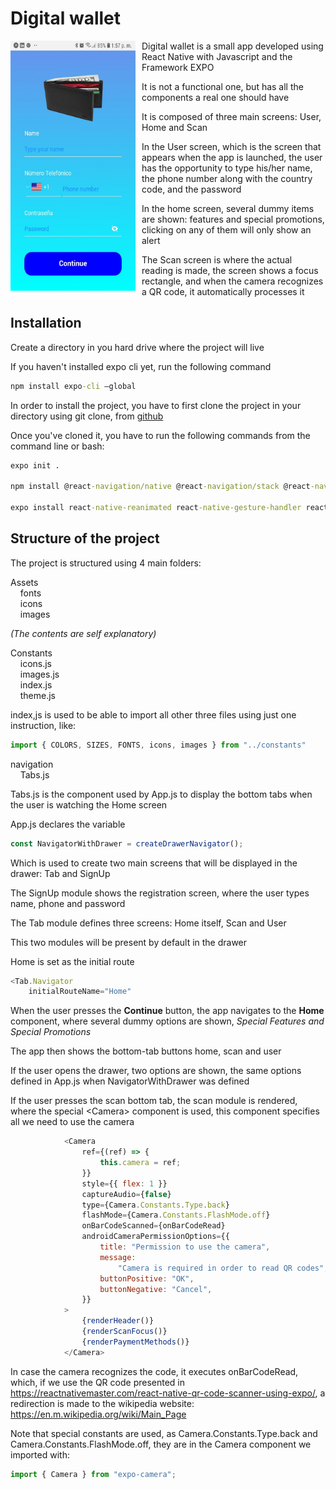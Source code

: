 # Digital wallet

<img src="./assets/images/wallet.jpeg"
     alt="Markdown Monster icon"
     style="float: left; margin-right: 10px; width: 200px; height: 400px" />

Digital wallet is a small app developed using React Native with Javascript and the Framework EXPO

It is not a functional one, but has all the components a real one should have

It is composed of three main screens: User, Home and Scan

In the User screen, which is the screen that appears when the app is launched, the user has the opportunity to type his/her name, the phone number along with the country code, and the password

In the home screen, several dummy items are shown: features and special promotions, clicking on any of them will only show an alert

The Scan screen is where the actual reading is made, the screen shows a focus rectangle, and when the camera recognizes a QR code, it automatically processes it

## Installation

Create a directory in you hard drive where the project will live

If you haven't installed expo cli yet, run the following command

```cmd
npm install expo-cli –global
```

In order to install the project, you have to first clone the project in your directory using git clone, from [github](https://github.com/rafaelsoteldosilva/billetera-digital)

Once you've cloned it, you have to run the following commands from the command line or bash:

```cmd
expo init .

npm install @react-navigation/native @react-navigation/stack @react-navigation/drawer @react-navigation/bottom-tabs

expo install react-native-reanimated react-native-gesture-handler react-native-screens react-native-safe-area-context @react-native-community/masked-view expo-camera expo-web-browser expo-linear-gradient
```

## Structure of the project

The project is structured using 4 main folders:

Assets  
&nbsp;&nbsp;&nbsp;&nbsp;fonts  
&nbsp;&nbsp;&nbsp;&nbsp;icons  
&nbsp;&nbsp;&nbsp;&nbsp;images  

*(The contents are self explanatory)*

Constants  
&nbsp;&nbsp;&nbsp;&nbsp;icons.js  
&nbsp;&nbsp;&nbsp;&nbsp;images.js  
&nbsp;&nbsp;&nbsp;&nbsp;index.js  
&nbsp;&nbsp;&nbsp;&nbsp;theme.js  

index,js is used to be able to import all other three files using just one instruction, like:
```js
import { COLORS, SIZES, FONTS, icons, images } from "../constants"
```

navigation  
&nbsp;&nbsp;&nbsp;&nbsp;Tabs.js

Tabs.js is the component used by App.js to display the bottom tabs when the user is watching the Home screen

App.js declares the variable 
```js
const NavigatorWithDrawer = createDrawerNavigator();
```
Which is used to create two main screens that will be displayed in the drawer: Tab and SignUp

The SignUp module shows the registration screen, where the user types name, phone and password

The Tab module defines three screens: Home itself, Scan and User

This two modules will be present by default in the drawer

Home is set as the initial route
```js
<Tab.Navigator
    initialRouteName="Home"
```
When the user presses the **Continue** button, the app navigates to the **Home** component, where several dummy options are shown, *Special Features and Special Promotions*

The app then shows the bottom-tab buttons home, scan and user

If the user opens the drawer, two options are shown, the same options defined in App.js when NavigatorWithDrawer was defined

If the user presses the scan bottom tab, the scan module is rendered, where the special \<Camera\> component is used, this component specifies all we need to use the camera
```js
            <Camera
                ref={(ref) => {
                    this.camera = ref;
                }}
                style={{ flex: 1 }}
                captureAudio={false}
                type={Camera.Constants.Type.back}
                flashMode={Camera.Constants.FlashMode.off}
                onBarCodeScanned={onBarCodeRead}
                androidCameraPermissionOptions={{
                    title: "Permission to use the camera",
                    message:
                        "Camera is required in order to read QR codes",
                    buttonPositive: "OK",
                    buttonNegative: "Cancel",
                }}
            >
                {renderHeader()}
                {renderScanFocus()}
                {renderPaymentMethods()}
            </Camera>
```

In case the camera recognizes the code, it executes onBarCodeRead, which, if we use the QR code presented in https://reactnativemaster.com/react-native-qr-code-scanner-using-expo/, a redirection is made to the wikipedia website: https://en.m.wikipedia.org/wiki/Main_Page 

Note that special constants are used, as Camera.Constants.Type.back and Camera.Constants.FlashMode.off, they are in the Camera component we imported with:
```js
import { Camera } from "expo-camera";
```